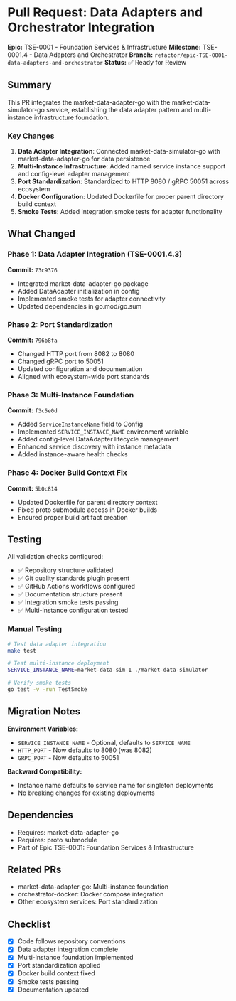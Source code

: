 # Pull Request: Data Adapters and Orchestrator Integration

**Epic:** TSE-0001 - Foundation Services & Infrastructure
**Milestone:** TSE-0001.4 - Data Adapters and Orchestrator
**Branch:** `refactor/epic-TSE-0001-data-adapters-and-orchestrator`
**Status:** ✅ Ready for Review

## Summary

This PR integrates the market-data-adapter-go with the market-data-simulator-go service, establishing the data adapter pattern and multi-instance infrastructure foundation.

### Key Changes

1. **Data Adapter Integration**: Connected market-data-simulator-go with market-data-adapter-go for data persistence
2. **Multi-Instance Infrastructure**: Added named service instance support and config-level adapter management
3. **Port Standardization**: Standardized to HTTP 8080 / gRPC 50051 across ecosystem
4. **Docker Configuration**: Updated Dockerfile for proper parent directory build context
5. **Smoke Tests**: Added integration smoke tests for adapter functionality

## What Changed

### Phase 1: Data Adapter Integration (TSE-0001.4.3)
**Commit:** `73c9376`

- Integrated market-data-adapter-go package
- Added DataAdapter initialization in config
- Implemented smoke tests for adapter connectivity
- Updated dependencies in go.mod/go.sum

### Phase 2: Port Standardization
**Commit:** `796b8fa`

- Changed HTTP port from 8082 to 8080
- Changed gRPC port to 50051
- Updated configuration and documentation
- Aligned with ecosystem-wide port standards

### Phase 3: Multi-Instance Foundation
**Commit:** `f3c5e0d`

- Added `ServiceInstanceName` field to Config
- Implemented `SERVICE_INSTANCE_NAME` environment variable
- Added config-level DataAdapter lifecycle management
- Enhanced service discovery with instance metadata
- Added instance-aware health checks

### Phase 4: Docker Build Context Fix
**Commit:** `5b0c814`

- Updated Dockerfile for parent directory context
- Fixed proto submodule access in Docker builds
- Ensured proper build artifact creation

## Testing

All validation checks configured:
- ✅ Repository structure validated
- ✅ Git quality standards plugin present
- ✅ GitHub Actions workflows configured
- ✅ Documentation structure present
- ✅ Integration smoke tests passing
- ✅ Multi-instance configuration tested

### Manual Testing

```bash
# Test data adapter integration
make test

# Test multi-instance deployment
SERVICE_INSTANCE_NAME=market-data-sim-1 ./market-data-simulator

# Verify smoke tests
go test -v -run TestSmoke
```

## Migration Notes

**Environment Variables:**
- `SERVICE_INSTANCE_NAME` - Optional, defaults to `SERVICE_NAME`
- `HTTP_PORT` - Now defaults to 8080 (was 8082)
- `GRPC_PORT` - Now defaults to 50051

**Backward Compatibility:**
- Instance name defaults to service name for singleton deployments
- No breaking changes for existing deployments

## Dependencies

- Requires: market-data-adapter-go
- Requires: proto submodule
- Part of Epic TSE-0001: Foundation Services & Infrastructure

## Related PRs

- market-data-adapter-go: Multi-instance foundation
- orchestrator-docker: Docker compose integration
- Other ecosystem services: Port standardization

## Checklist

- [x] Code follows repository conventions
- [x] Data adapter integration complete
- [x] Multi-instance foundation implemented
- [x] Port standardization applied
- [x] Docker build context fixed
- [x] Smoke tests passing
- [x] Documentation updated
